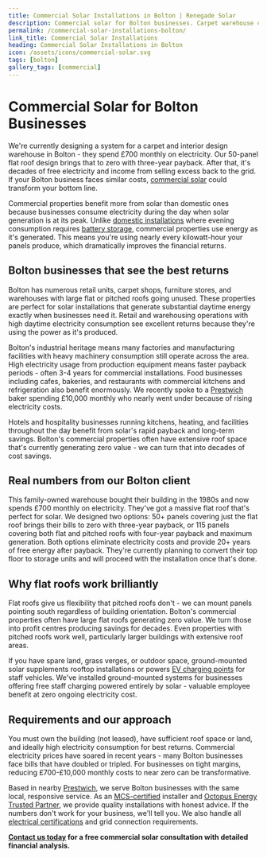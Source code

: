 ```yaml
---
title: Commercial Solar Installations in Bolton | Renegade Solar
description: Commercial solar for Bolton businesses. Carpet warehouse cuts £700/month to zero with 3-year payback. Flat roofs, factories, retail - we cover Bolton.
permalink: /commercial-solar-installations-bolton/
link_title: Commercial Solar Installations
heading: Commercial Solar Installations in Bolton
icon: /assets/icons/commercial-solar.svg
tags: [bolton]
gallery_tags: [commercial]
---
```


# Commercial Solar for Bolton Businesses

We're currently designing a system for a carpet and interior design warehouse in Bolton - they spend £700 monthly on electricity. Our 50-panel flat roof design brings that to zero with three-year payback. After that, it's decades of free electricity and income from selling excess back to the grid. If your Bolton business faces similar costs, [commercial solar](/services/commercial-solar-installations/) could transform your bottom line.

Commercial properties benefit more from solar than domestic ones because businesses consume electricity during the day when solar generation is at its peak. Unlike [domestic installations](/services/solar-and-battery-installations/) where evening consumption requires [battery storage](/services/home-battery-installations/), commercial properties use energy as it's generated. This means you're using nearly every kilowatt-hour your panels produce, which dramatically improves the financial returns.

## Bolton businesses that see the best returns

Bolton has numerous retail units, carpet shops, furniture stores, and warehouses with large flat or pitched roofs going unused. These properties are perfect for solar installations that generate substantial daytime energy exactly when businesses need it. Retail and warehousing operations with high daytime electricity consumption see excellent returns because they're using the power as it's produced.

Bolton's industrial heritage means many factories and manufacturing facilities with heavy machinery consumption still operate across the area. High electricity usage from production equipment means faster payback periods - often 3-4 years for commercial installations. Food businesses including cafes, bakeries, and restaurants with commercial kitchens and refrigeration also benefit enormously. We recently spoke to a [Prestwich](/commercial-solar-installations-prestwich/) baker spending £10,000 monthly who nearly went under because of rising electricity costs.

Hotels and hospitality businesses running kitchens, heating, and facilities throughout the day benefit from solar's rapid payback and long-term savings. Bolton's commercial properties often have extensive roof space that's currently generating zero value - we can turn that into decades of cost savings.

## Real numbers from our Bolton client

This family-owned warehouse bought their building in the 1980s and now spends £700 monthly on electricity. They've got a massive flat roof that's perfect for solar. We designed two options: 50+ panels covering just the flat roof brings their bills to zero with three-year payback, or 115 panels covering both flat and pitched roofs with four-year payback and maximum generation. Both options eliminate electricity costs and provide 20+ years of free energy after payback. They're currently planning to convert their top floor to storage units and will proceed with the installation once that's done.

## Why flat roofs work brilliantly

Flat roofs give us flexibility that pitched roofs don't - we can mount panels pointing south regardless of building orientation. Bolton's commercial properties often have large flat roofs generating zero value. We turn those into profit centres producing savings for decades. Even properties with pitched roofs work well, particularly larger buildings with extensive roof areas.

If you have spare land, grass verges, or outdoor space, ground-mounted solar supplements rooftop installations or powers [EV charging points](/services/electric-vehicle-charger-installations/) for staff vehicles. We've installed ground-mounted systems for businesses offering free staff charging powered entirely by solar - valuable employee benefit at zero ongoing electricity cost.

## Requirements and our approach

You must own the building (not leased), have sufficient roof space or land, and ideally high electricity consumption for best returns. Commercial electricity prices have soared in recent years - many Bolton businesses face bills that have doubled or tripled. For businesses on tight margins, reducing £700-£10,000 monthly costs to near zero can be transformative.

Based in nearby [Prestwich](/commercial-solar-installations-prestwich/), we serve Bolton businesses with the same local, responsive service. As an [MCS-certified](/accreditations/mcs-certified/) installer and [Octopus Energy Trusted Partner](/accreditations/octopus-trusted-partner/), we provide quality installations with honest advice. If the numbers don't work for your business, we'll tell you. We also handle all [electrical certifications](/services/electrical-testing/) and grid connection requirements.

**[Contact us today](/contact/) for a free commercial solar consultation with detailed financial analysis.**
